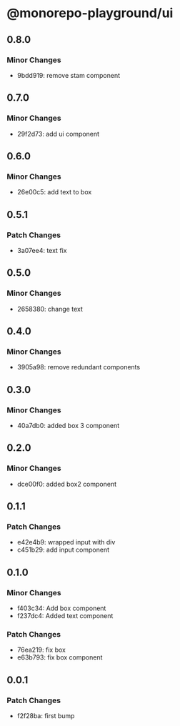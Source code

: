 # @monorepo-playground/ui

## 0.8.0

### Minor Changes

- 9bdd919: remove stam component

## 0.7.0

### Minor Changes

- 29f2d73: add ui component

## 0.6.0

### Minor Changes

- 26e00c5: add text to box

## 0.5.1

### Patch Changes

- 3a07ee4: text fix

## 0.5.0

### Minor Changes

- 2658380: change text

## 0.4.0

### Minor Changes

- 3905a98: remove redundant components

## 0.3.0

### Minor Changes

- 40a7db0: added box 3 component

## 0.2.0

### Minor Changes

- dce00f0: added box2 component

## 0.1.1

### Patch Changes

- e42e4b9: wrapped input with div
- c451b29: add input component

## 0.1.0

### Minor Changes

- f403c34: Add box component
- f237dc4: Added text component

### Patch Changes

- 76ea219: fix box
- e63b793: fix box component

## 0.0.1

### Patch Changes

- f2f28ba: first bump
